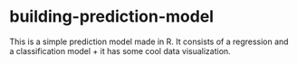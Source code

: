 # building-prediction-model

This is a simple prediction model made in R. It consists of a regression and a 
classification model + it has some cool data visualization.
